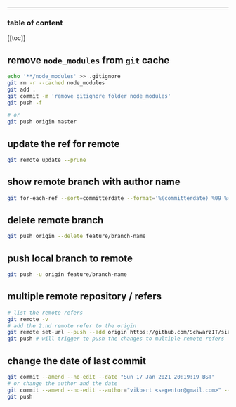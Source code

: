 <div align="center">
<span class="iconify" data-icon="cib:git" data-inline="false" width="100"></span>
</div>

---

<h3>table of content</h3>

[[toc]]

## remove `node_modules` from `git` cache
```bash
echo '**/node_modules' >> .gitignore
git rm -r --cached node_modules
git add .
git commit -m 'remove gitignore folder node_modules'
git push -f

# or
git push origin master
```

## update the ref for remote
```bash
git remote update --prune 
```

## show remote branch with author name
```bash
git for-each-ref --sort=committerdate --format='%(committerdate) %09 %(authorname) %09 %(refname)' refs/remotes 
```

## delete remote branch
```bash
git push origin --delete feature/branch-name
```

## push local branch to remote
```bash
git push -u origin feature/branch-name 
```

## multiple remote repository / refers
```bash
# list the remote refers
git remote -v
# add the 2.nd remote refer to the origin
git remote set-url --push --add origin https://github.com/SchwarzIT/siam-oauth2-bundle.git
git push # will trigger to push the changes to multiple remote refers
```

## change the date of last commit
```bash
git commit --amend --no-edit --date "Sun 17 Jan 2021 20:19:19 BST"
# or change the author and the date
git commit --amend --no-edit --author="vikbert <segentor@gmail.com>" --date "Fr 26 July 2021 20:19:19 BST"
git push
```
